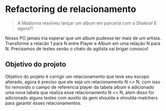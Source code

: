 # Refactoring de relacionamento

> A Madonna resolveu lançar um album em parceria com a Shakira! E agora?!

Nosso PO jamais iria esperar que um album pudesse ter mais de um artista. Transforme a relacão 1 para N entre Player e Album em uma relação N para N. Precisamos de testes senão o chato do agilista vai brigar conosco!

## Objetivo do projeto

Objetivo do projeto é corrigir um relacionamento que teve seu escopo alterado, agora é preciso que ele seja um relacionamento N <> N, com isso foi removido o campo de referencia player da tabela album e adicionado uma nova tabela que realiza esse relacionamento N <> N, alem disso foi adicionado alguns testes com auxilio da gem shoulda e shoulda-matchers para garantir esses relacionamentos.
